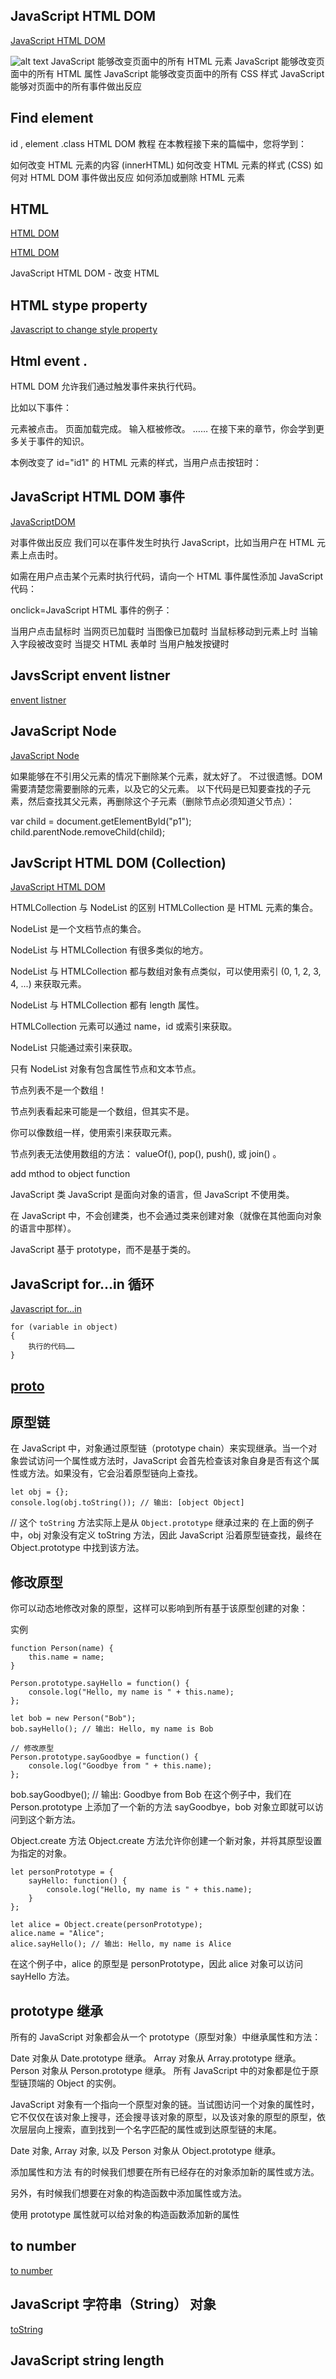 ## JavaScript HTML DOM
[JavaScript HTML DOM](https://www.runoob.com/js/js-htmldom.html)

![alt text](image-5.png)
JavaScript 能够改变页面中的所有 HTML 元素
JavaScript 能够改变页面中的所有 HTML 属性
JavaScript 能够改变页面中的所有 CSS 样式
JavaScript 能够对页面中的所有事件做出反应

## Find element
id , element .class
HTML DOM 教程
在本教程接下来的篇幅中，您将学到：

如何改变 HTML 元素的内容 (innerHTML)
如何改变 HTML 元素的样式 (CSS)
如何对 HTML DOM 事件做出反应
如何添加或删除 HTML 元素

## HTML 

[HTML DOM](https://www.w3schools.com/js/js_htmldom.asp)


[HTML DOM](https://www.runoob.com/js/js-htmldom-html.html)

JavaScript HTML DOM - 改变 HTML

## HTML stype property

[Javascript to change style property](https://www.runoob.com/js/js-htmldom-css.html)

## Html event .

HTML DOM 允许我们通过触发事件来执行代码。

比如以下事件：

元素被点击。
页面加载完成。
输入框被修改。
……
在接下来的章节，你会学到更多关于事件的知识。

本例改变了 id="id1" 的 HTML 元素的样式，当用户点击按钮时：

## JavaScript HTML DOM 事件
[JavaScriptDOM](https://www.runoob.com/js/js-htmldom-events.html)

对事件做出反应
我们可以在事件发生时执行 JavaScript，比如当用户在 HTML 元素上点击时。

如需在用户点击某个元素时执行代码，请向一个 HTML 事件属性添加 JavaScript 代码：

onclick=JavaScript
HTML 事件的例子：

当用户点击鼠标时
当网页已加载时
当图像已加载时
当鼠标移动到元素上时
当输入字段被改变时
当提交 HTML 表单时
当用户触发按键时

## JavsScript envent listner
[envent listner](https://www.runoob.com/js/js-htmldom-eventlistener.html)

## JavaScript Node
[JavaScript Node](https://www.runoob.com/js/js-htmldom-elements.html)

如果能够在不引用父元素的情况下删除某个元素，就太好了。
不过很遗憾。DOM 需要清楚您需要删除的元素，以及它的父元素。
以下代码是已知要查找的子元素，然后查找其父元素，再删除这个子元素（删除节点必须知道父节点）：

var child = document.getElementById("p1");
child.parentNode.removeChild(child);

## JavScript HTML DOM (Collection)
[JavaScript HTML DOM](https://www.runoob.com/js/js-htmldom-collections.html)


HTMLCollection 与 NodeList 的区别
HTMLCollection 是 HTML 元素的集合。

NodeList 是一个文档节点的集合。

NodeList 与 HTMLCollection 有很多类似的地方。

NodeList 与 HTMLCollection 都与数组对象有点类似，可以使用索引 (0, 1, 2, 3, 4, ...) 来获取元素。

NodeList 与 HTMLCollection 都有 length 属性。

HTMLCollection 元素可以通过 name，id 或索引来获取。

NodeList 只能通过索引来获取。

只有 NodeList 对象有包含属性节点和文本节点。

节点列表不是一个数组！

节点列表看起来可能是一个数组，但其实不是。

你可以像数组一样，使用索引来获取元素。

节点列表无法使用数组的方法： valueOf(), pop(), push(), 或 join() 。

add mthod to object function

JavaScript 类
JavaScript 是面向对象的语言，但 JavaScript 不使用类。

在 JavaScript 中，不会创建类，也不会通过类来创建对象（就像在其他面向对象的语言中那样）。

JavaScript 基于 prototype，而不是基于类的。

## JavaScript for...in 循环
[Javascript for...in](https://www.runoob.com/js/js-objects.html)

```
for (variable in object)
{
    执行的代码……
}

```

## [proto](https://www.runoob.com/js/js-object-prototype.html)

## 原型链
在 JavaScript 中，对象通过原型链（prototype chain）来实现继承。当一个对象尝试访问一个属性或方法时，JavaScript 会首先检查该对象自身是否有这个属性或方法。如果没有，它会沿着原型链向上查找。
```
let obj = {};
console.log(obj.toString()); // 输出: [object Object]

```
// 这个 `toString` 方法实际上是从 `Object.prototype` 继承过来的
在上面的例子中，obj 对象没有定义 toString 方法，因此 JavaScript 沿着原型链查找，最终在 Object.prototype 中找到该方法。

## 修改原型
你可以动态地修改对象的原型，这样可以影响到所有基于该原型创建的对象：

实例
```
function Person(name) {
    this.name = name;
}

Person.prototype.sayHello = function() {
    console.log("Hello, my name is " + this.name);
};

let bob = new Person("Bob");
bob.sayHello(); // 输出: Hello, my name is Bob

// 修改原型
Person.prototype.sayGoodbye = function() {
    console.log("Goodbye from " + this.name);
};
```
bob.sayGoodbye(); // 输出: Goodbye from Bob
在这个例子中，我们在 Person.prototype 上添加了一个新的方法 sayGoodbye，bob 对象立即就可以访问到这个新方法。

Object.create 方法
Object.create 方法允许你创建一个新对象，并将其原型设置为指定的对象。
```
let personPrototype = {
    sayHello: function() {
        console.log("Hello, my name is " + this.name);
    }
};

let alice = Object.create(personPrototype);
alice.name = "Alice";
alice.sayHello(); // 输出: Hello, my name is Alice
```
在这个例子中，alice 的原型是 personPrototype，因此 alice 对象可以访问 sayHello 方法。

## prototype 继承
所有的 JavaScript 对象都会从一个 prototype（原型对象）中继承属性和方法：

Date 对象从 Date.prototype 继承。
Array 对象从 Array.prototype 继承。
Person 对象从 Person.prototype 继承。
所有 JavaScript 中的对象都是位于原型链顶端的 Object 的实例。

JavaScript 对象有一个指向一个原型对象的链。当试图访问一个对象的属性时，它不仅仅在该对象上搜寻，还会搜寻该对象的原型，以及该对象的原型的原型，依次层层向上搜索，直到找到一个名字匹配的属性或到达原型链的末尾。

Date 对象, Array 对象, 以及 Person 对象从 Object.prototype 继承。

添加属性和方法
有的时候我们想要在所有已经存在的对象添加新的属性或方法。

另外，有时候我们想要在对象的构造函数中添加属性或方法。

使用 prototype 属性就可以给对象的构造函数添加新的属性


## to number 
[to number](https://www.runoob.com/js/js-obj-number.html)

## JavaScript 字符串（String） 对象
[toString](https://www.runoob.com/js/js-obj-string.html)
## JavaScript  string length
